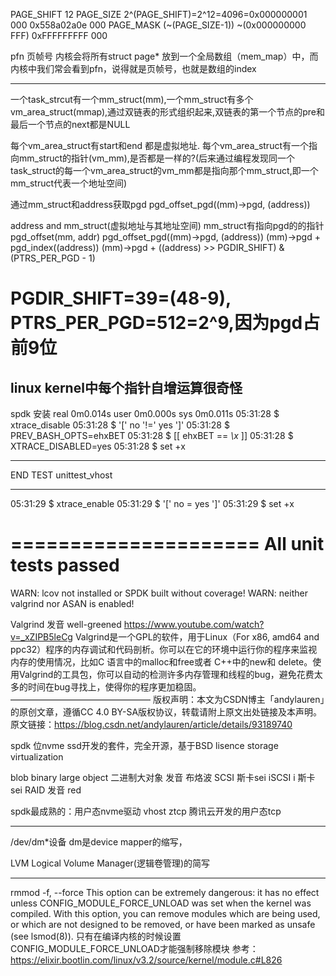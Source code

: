 PAGE_SHIFT 12
PAGE_SIZE  2^(PAGE_SHIFT)=2^12=4096=0x000000001 000
                                    0x558a02a0e 000
PAGE_MASK		(~(PAGE_SIZE-1))
                 ~(0x000000000 FFF)
                   0xFFFFFFFFF 000

pfn 页帧号 内核会将所有struct page* 放到一个全局数组（mem_map）中，而内核中我们常会看到pfn，说得就是页帧号，也就是数组的index

--------------------------

一个task_strcut有一个mm_struct(mm),一个mm_struct有多个vm_area_struct(mmap),通过双链表的形式组织起来,双链表的第一个节点的pre和最后一个节点的next都是NULL

每个vm_area_struct有start和end 都是虚拟地址.
每个vm_area_struct有一个指向mm_struct的指针(vm_mm),是否都是一样的?(后来通过编程发现同一个task_struct的每一个vm_area_struct的vm_mm都是指向那个mm_struct,即一个mm_struct代表一个地址空间)

通过mm_struct和address获取pgd
pgd_offset_pgd((mm)->pgd, (address))

address and mm_struct(虚拟地址与其地址空间)
mm_struct有指向pgd的的指针
pgd_offset(mm, addr)
  pgd_offset_pgd((mm)->pgd, (address))
  (mm)->pgd + pgd_index((address))
  (mm)->pgd + ((address) >> PGDIR_SHIFT) & (PTRS_PER_PGD - 1)   
  # PGDIR_SHIFT=39=(48-9), PTRS_PER_PGD=512=2^9,因为pgd占前9位


linux kernel中每个指针自增运算很奇怪
-------------------------
spdk 安装
real    0m0.014s
user    0m0.000s
sys     0m0.011s
 05:31:28       $ xtrace_disable
 05:31:28       $ '[' no '!=' yes ']'
 05:31:28       $ PREV_BASH_OPTS=ehxBET
 05:31:28       $ [[ ehxBET == *\x* ]]
 05:31:28       $ XTRACE_DISABLED=yes
 05:31:28       $ set +x
************************************
END TEST unittest_vhost
************************************
 05:31:29       $ xtrace_enable
 05:31:29       $ '[' no = yes ']'
 05:31:29       $ set +x


=====================
All unit tests passed
=====================
WARN: lcov not installed or SPDK built without coverage!
WARN: neither valgrind nor ASAN is enabled!

Valgrind 
发音 well-greened https://www.youtube.com/watch?v=_xZIPB5leCg
Valgrind是一个GPL的软件，用于Linux（For x86, amd64 and ppc32）程序的内存调试和代码剖析。你可以在它的环境中运行你的程序来监视内存的使用情况，比如C 语言中的malloc和free或者 C++中的new和 delete。使用Valgrind的工具包，你可以自动的检测许多内存管理和线程的bug，避免花费太多的时间在bug寻找上，使得你的程序更加稳固。
————————————————
版权声明：本文为CSDN博主「andylauren」的原创文章，遵循CC 4.0 BY-SA版权协议，转载请附上原文出处链接及本声明。
原文链接：https://blog.csdn.net/andylauren/article/details/93189740


spdk 位nvme ssd开发的套件，完全开源，基于BSD lisence
storage virtualization

blob binary large object 二进制大对象 发音 布烙波
SCSI 斯卡sei
iSCSI i 斯卡sei
RAID 发音 red

spdk最成熟的：用户态nvme驱动 vhost
ztcp 腾讯云开发的用户态tcp

---------------------------
/dev/dm*设备
dm是device mapper的缩写，


LVM
Logical Volume Manager(逻辑卷管理)的简写

------------------
rmmod 
-f, --force
           This option can be extremely dangerous: it has no effect unless CONFIG_MODULE_FORCE_UNLOAD was set when the kernel was compiled. With this option, you can remove modules which are being used, or which are not
           designed to be removed, or have been marked as unsafe (see lsmod(8)).
只有在编译内核的时候设置CONFIG_MODULE_FORCE_UNLOAD才能强制移除模块
参考：
https://elixir.bootlin.com/linux/v3.2/source/kernel/module.c#L826

